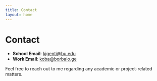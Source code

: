 ```yaml
---
title: Contact
layout: home
---
```


# Contact

- **School Email**: [kjgenti@bu.edu](mailto:kjgenti@bu.edu)
- **Work Email**: [koba@borbalo.ge](mailtokoba@borbalo.ge)

Feel free to reach out to me regarding any academic or project-related matters.